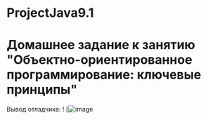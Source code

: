 # ProjectJava9.1
# Домашнее задание к занятию "Объектно-ориентированное программирование: ключевые принципы"
Вывод отладчика:
!  [![image](https://user-images.githubusercontent.com/104196580/174440682-f92e6443-745a-40c4-bb98-55ee11fd133f.png)

